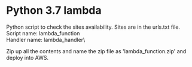 # Python 3.7 lambda
Python script to check the sites availability. Sites are in the urls.txt file.\
Script name: lambda_function\
Handler name: lambda_handler\


Zip up all the contents and name the zip file as 'lambda_function.zip' and deploy into AWS.
